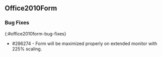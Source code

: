 ## Office2010Form

### Bug Fixes
{:#office2010form-bug-fixes}

* \#286274 - Form will be maximized properly on extended monitor with 225% scaling.